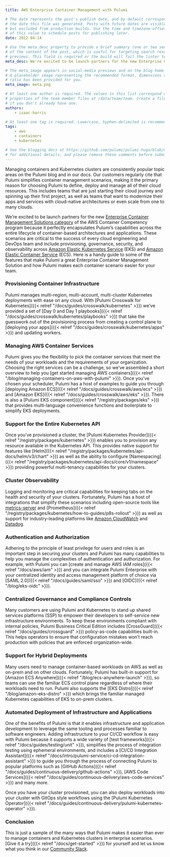 ```yaml
---
title: AWS Enterprise Container Management with Pulumi

# The date represents the post's publish date, and by default corresponds with
# the date this file was generated. Posts with future dates are visible in development,
# but excluded from production builds. Use the time and timezone-offset portions of
# of this value to schedule posts for publishing later.
date: 2022-04-14

# Use the meta_desc property to provide a brief summary (one or two sentences)
# of the content of the post, which is useful for targeting search results or social-media
# previews. This field is required or the build will fail the linter test.
meta_desc: We're excited to be launch partners for the new Enterprise Container Management category of the AWS Container Competency program.

# The meta_image appears in social-media previews and on the blog home page.
# A placeholder image representing the recommended format, dimensions and aspect
# ratio has been provided for you.
meta_image: meta.png

# At least one author is required. The values in this list correspond with the `id`
# properties of the team member files at /data/team/team. Create a file for yourself
# if you don't already have one.
authors:
    - isaac-harris

# At least one tag is required. Lowercase, hyphen-delimited is recommended.
tags:
    - aws
    - containers
    - kubernetes

# See the blogging docs at https://github.com/pulumi/pulumi-hugo/blob/master/BLOGGING.md.
# for additional details, and please remove these comments before submitting for review.
---
```


Managing containers and Kubernetes clusters are consistently popular topic areas on the Pulumi blog and in our docs. Our customers regularly cite that Pulumi simplifies container management scenarios, making it the primary reason for choosing Pulumi to define, deploy and manage all of their cloud resources. This includes teams that are just starting their cloud journey and spinning up their first project, as well as teams that want to modernize their apps and services with cloud-native architectures or even scale from one to many clouds.

We’re excited to be launch partners for the new [Enterprise Container Management Solutions category](https://aws.amazon.com/blogs/apn/aws-container-competency-expands-to-include-enterprise-container-management-category) of the AWS Container Competency program because it perfectly encapsulates Pulumi’s capabilities across the entire lifecycle of container-based architectures and applications. These scenarios are critical to the success of every cloud engineering and DevOps team and include provisioning, governance, security, and observability across [Amazon Elastic Kubernetes Service](https://aws.amazon.com/eks) (EKS) and [Amazon Elastic Container Service](https://aws.amazon.com/ecs) (ECS). Here is a handy guide to some of the features that make Pulumi a great Enterprise Container Management Solution and how Pulumi makes each container scenario easier for your team.

### Provisioning Container Infrastructure

Pulumi manages multi-region, multi-account, multi-cluster Kubernetes deployments with ease on any cloud.  With [Pulumi Crosswalk for Kubernetes]({{< relref "/docs/guides/crosswalk/kubernetes" >}}) we’ve provided a set of [Day 0 and Day 1 playbooks]({{< relref "/docs/guides/crosswalk/kubernetes/playbooks" >}}) that take the guesswork out of the provisioning process from creating a control plane to [deploying your apps]({{< relref "/docs/guides/crosswalk/kubernetes/apps" >}}) and updating workers.

### Managing AWS Container Services

Pulumi gives you the flexibility to pick the container services that meet the needs of your workloads and the requirements of your organization. Choosing the right services can be a challenge, so we’ve assembled a short overview to help you [get started managing AWS containers]({{< relref "/blog/managing-containers-on-aws-with-pulumi" >}}). Once you’ve chosen your scheduler, Pulumi has a host of examples to guide you through [deploying Amazon ECS]({{< relref "/docs/guides/crosswalk/aws/ecs" >}}) and [Amazon EKS]({{< relref "/docs/guides/crosswalk/aws/eks" >}}). There is also a [Pulumi EKS component]({{< relref "/registry/packages/eks" >}}) that provides multi-language convenience functions and boilerplate to simplify EKS deployments.

### Support for the Entire Kubernetes API

Once you’ve provisioned a cluster, the [Pulumi Kubernetes Provider]({{< relref "/registry/packages/kubernetes" >}}) enables you to provision any resource available in the Kubernetes API. This provides native support for features like [Helm]({{< relref "/registry/packages/kubernetes/api-docs/helm/v3/chart" >}}) as well as the ability to configure [Namespacing]({{< relref "/registry/packages/kubernetes/api-docs/core/v1/namespace" >}}) providing powerful multi-tenancy capabilities for your clusters.

### Cluster Observability

Logging and monitoring are critical capabilities for keeping tabs on the health and security of your clusters. Fortunately, Pulumi has a host of integrations that simplify these scenarios including open-source tools like [metrics-server](https://github.com/timmyers/pulumi-k8s-metrics-server) and [Prometheus]({{< relref "/registry/packages/kubernetes/how-to-guides/p8s-rollout" >}}) as well as support for industry-leading platforms like [Amazon CloudWatch](https://aws.amazon.com/cloudwatch) and [Datadog](https://datadog.com).

### Authentication and Authorization

Adhering to the principle of least privilege for users and roles is an important step in securing your clusters and Pulumi has many capabilities to help you manage the complexities of authentication and authorization. For example, with Pulumi you can [create and manage AWS IAM roles]({{< relref "/docs/aws/iam" >}}) and you can integrate Pulumi Enterprise with your centralized identity and access management platform of choice via [SAML 2.0]({{< relref "/docs/guides/saml/sso" >}}) and [OIDC]({{< relref "/blog/eks-oidc" >}}).

### Centralized Governance and Compliance Controls

Many customers are using Pulumi and Kubernetes to stand up shared services platforms (SSP) to empower their developers to self-service new infrastructure environments. To keep these environments compliant with internal policies, Pulumi Business Critical Edition includes [CrossGuard]({{< relref "/docs/guides/crossguard" >}}) policy-as-code capabilities built-in.  This helps operators to ensure that configuration mistakes won’t reach production with policies that are enforced organization-wide.

### Support for Hybrid Deployments

Many users need to manage container-based workloads on AWS as well as on-prem and on other clouds. Fortunately, Pulumi has built-in support for [Amazon ECS Anywhere]({{< relref "/blog/ecs-anywhere-launch" >}}), so teams can use the familiar ECS control plane regardless of where their workloads need to run. Pulumi also supports the [EKS Distro]({{< relref "/blog/amazon-eks-distro" >}}) which brings the familiar managed Kubernetes capabilities of EKS to on-prem clusters.

### Automated Deployment of Infrastructure and Applications

One of the benefits of Pulumi is that it enables infrastructure and application development to leverage the same tooling and processes familiar to software engineers. Adding infrastructure to your CI/CD workflow is easy with Pulumi because it supports a wide variety of [test frameworks]({{< relref "/docs/guides/testing/unit" >}}), simplifies the process of integration testing using ephemeral environments, and includes a [CI/CD Integration Assistant]({{< relref "/docs/intro/pulumi-service/ci-cd-integration-assistant" >}}) to guide you through the process of connecting Pulumi to popular platforms such as [GitHub Actions]({{< relref "/docs/guides/continuous-delivery/github-actions" >}}), [AWS Code Services]({{< relref "/docs/guides/continuous-delivery/aws-code-services" >}}) and many more.

Once you have your cluster provisioned, you can also deploy workloads into your cluster with GitOps style workflows using the [Pulumi Kubernetes Operator]({{< relref "/docs/guides/continuous-delivery/pulumi-kubernetes-operator" >}}).

### Conclusion

This is just a sample of the many ways that Pulumi makes it easier than ever to manage containers and Kubernetes clusters in enterprise scenarios. [Give it a try]({{< relref "/docs/get-started" >}}) for yourself and let us know what you think in our [Community Slack](https://slack.pulumi.com).
